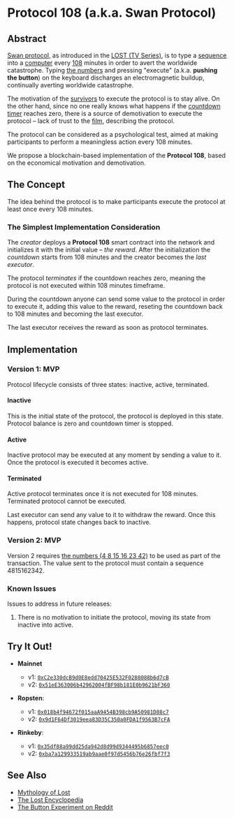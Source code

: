 # Protocol 108 (a.k.a. Swan Protocol)

## Abstract
[Swan protocol](http://lostpedia.wikia.com/wiki/Swan_protocol), as introduced in the [LOST (TV Series)](https://en.wikipedia.org/wiki/Lost_(TV_series)), is to type a [sequence](http://lostpedia.wikia.com/wiki/The_numbers) into a [computer](http://lostpedia.wikia.com/wiki/Swan_computer) every [108](http://lostpedia.wikia.com/wiki/108) minutes in order to avert the worldwide catastrophe.
Typing [the numbers](http://lostpedia.wikia.com/wiki/The_numbers) and pressing "execute" (a.k.a. **pushing the button**) on the keyboard discharges an electromagnetic buildup, continually averting worldwide catastrophe.

The motivation of the [survivors](http://lostpedia.wikia.com/wiki/Survivors) to execute the protocol is to stay alive. On the other hand, since no one really knows what happens if the [countdown timer](http://lostpedia.wikia.com/wiki/Countdown_timer) reaches zero, there is a source of demotivation to execute the protocol – lack of trust to the [film](http://lostpedia.wikia.com/wiki/Swan_Orientation_film), describing the protocol.

The protocol can be considered as a psychological test, aimed at making participants to perform a meaningless action every 108 minutes. 

We propose a blockchain-based implementation of the **Protocol 108**, based on the economical motivation and demotivation.

## The Concept
The idea behind the protocol is to make participants execute the protocol at least once every 108 minutes.

### The Simplest Implementation Consideration
The *creator* deploys a **Protocol 108** smart contract into the network and initializes it with the initial value – *the reward*. After the initialization the *countdown* starts from 108 minutes and the creator becomes the *last executor*.

The protocol *terminates* if the countdown reaches zero, meaning the protocol is not executed within 108 minutes timeframe.

During the countdown anyone can send some value to the protocol in order to execute it, adding this value to the reward, reseting the countdown back to 108 minutes and becoming the last executor.

The last executor receives the reward as soon as protocol terminates.

## Implementation
### Version 1: MVP
Protocol lifecycle consists of three states: inactive, active, terminated.

#### Inactive
This is the initial state of the protocol, the protocol is deployed in this state. Protocol balance is zero and countdown timer is stopped.

#### Active
Inactive protocol may be executed at any moment by sending a value to it. Once the protocol is executed it becomes active.

#### Terminated
Active protocol terminates once it is not executed for 108 minutes. Terminated protocol cannot be executed.

Last executor can send any value to it to withdraw the reward. Once this happens, protocol state changes back to inactive.

### Version 2: MVP
Version 2 requires [the numbers (4 8 15 16 23 42)](http://lostpedia.wikia.com/wiki/The_numbers) to be used as part of the transaction. The value sent to the protocol must contain a sequence 4815162342.

### Known Issues
Issues to address in future releases:
1. There is no motivation to initiate the protocol, moving its state from inactive into active.

## Try It Out!
+ **Mainnet**
  + v1: [``0xC2e330dcB9d0E8edd70425E532F0288088b6d7cB``](https://etherscan.io/address/0xc2e330dcb9d0e8edd70425e532f0288088b6d7cb)
  + v2: [``0x51eE363006b42962004fBF98b181E0b9621bF360``](https://etherscan.io/address/0x51ee363006b42962004fbf98b181e0b9621bf360)

+ **Ropsten**:
  + v1: [``0x018b4f94672f015aaA9454B398cb9A50981D88c7``](https://ropsten.etherscan.io/address/0x018b4f94672f015aaA9454B398cb9A50981D88c7)
  + v2: [``0x9d1F64Df3019eea83D35C350a0FDA1f9563B7cFA``](https://ropsten.etherscan.io/address/0x9d1F64Df3019eea83D35C350a0FDA1f9563B7cFA)

+ **Rinkeby**:
  + v1: [``0x35df88a99dd25da942d8d99d9344495b6857eec0``](https://rinkeby.etherscan.io/address/0x35Df88a99dd25Da942D8d99D9344495b6857EEC0)
  + v2: [``0xba7a129933519ab9aae0f97d5456b76e26fbf7f3``](https://rinkeby.etherscan.io/address/0xBa7A129933519ab9aAe0f97d5456B76E26fbf7f3)

## See Also
+ [Mythology of Lost](https://en.wikipedia.org/wiki/Mythology_of_Lost)
+ [The Lost Encyclopedia](http://lostpedia.wikia.com/wiki/Main_Page)
+ [The Button Experiment on Reddit](https://www.reddit.com/r/thebutton/)
